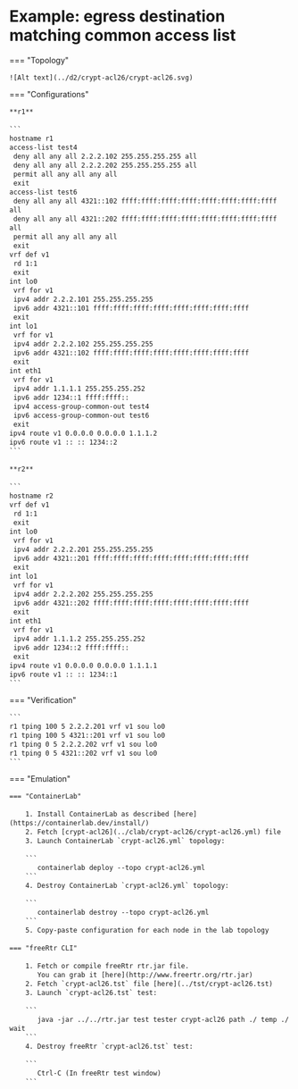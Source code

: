 # Example: egress destination matching common access list

=== "Topology"

    ![Alt text](../d2/crypt-acl26/crypt-acl26.svg)

=== "Configurations"

    **r1**

    ```
    hostname r1
    access-list test4
     deny all any all 2.2.2.102 255.255.255.255 all
     deny all any all 2.2.2.202 255.255.255.255 all
     permit all any all any all
     exit
    access-list test6
     deny all any all 4321::102 ffff:ffff:ffff:ffff:ffff:ffff:ffff:ffff all
     deny all any all 4321::202 ffff:ffff:ffff:ffff:ffff:ffff:ffff:ffff all
     permit all any all any all
     exit
    vrf def v1
     rd 1:1
     exit
    int lo0
     vrf for v1
     ipv4 addr 2.2.2.101 255.255.255.255
     ipv6 addr 4321::101 ffff:ffff:ffff:ffff:ffff:ffff:ffff:ffff
     exit
    int lo1
     vrf for v1
     ipv4 addr 2.2.2.102 255.255.255.255
     ipv6 addr 4321::102 ffff:ffff:ffff:ffff:ffff:ffff:ffff:ffff
     exit
    int eth1
     vrf for v1
     ipv4 addr 1.1.1.1 255.255.255.252
     ipv6 addr 1234::1 ffff:ffff::
     ipv4 access-group-common-out test4
     ipv6 access-group-common-out test6
     exit
    ipv4 route v1 0.0.0.0 0.0.0.0 1.1.1.2
    ipv6 route v1 :: :: 1234::2
    ```

    **r2**

    ```
    hostname r2
    vrf def v1
     rd 1:1
     exit
    int lo0
     vrf for v1
     ipv4 addr 2.2.2.201 255.255.255.255
     ipv6 addr 4321::201 ffff:ffff:ffff:ffff:ffff:ffff:ffff:ffff
     exit
    int lo1
     vrf for v1
     ipv4 addr 2.2.2.202 255.255.255.255
     ipv6 addr 4321::202 ffff:ffff:ffff:ffff:ffff:ffff:ffff:ffff
     exit
    int eth1
     vrf for v1
     ipv4 addr 1.1.1.2 255.255.255.252
     ipv6 addr 1234::2 ffff:ffff::
     exit
    ipv4 route v1 0.0.0.0 0.0.0.0 1.1.1.1
    ipv6 route v1 :: :: 1234::1
    ```

=== "Verification"

    ```
    r1 tping 100 5 2.2.2.201 vrf v1 sou lo0
    r1 tping 100 5 4321::201 vrf v1 sou lo0
    r1 tping 0 5 2.2.2.202 vrf v1 sou lo0
    r1 tping 0 5 4321::202 vrf v1 sou lo0
    ```

=== "Emulation"

    === "ContainerLab"

        1. Install ContainerLab as described [here](https://containerlab.dev/install/)  
        2. Fetch [crypt-acl26](../clab/crypt-acl26/crypt-acl26.yml) file  
        3. Launch ContainerLab `crypt-acl26.yml` topology:  

        ```
           containerlab deploy --topo crypt-acl26.yml  
        ```
        4. Destroy ContainerLab `crypt-acl26.yml` topology:  

        ```
           containerlab destroy --topo crypt-acl26.yml  
        ```
        5. Copy-paste configuration for each node in the lab topology

    === "freeRtr CLI"

        1. Fetch or compile freeRtr rtr.jar file.  
           You can grab it [here](http://www.freertr.org/rtr.jar)  
        2. Fetch `crypt-acl26.tst` file [here](../tst/crypt-acl26.tst)  
        3. Launch `crypt-acl26.tst` test:  

        ```
           java -jar ../../rtr.jar test tester crypt-acl26 path ./ temp ./ wait
        ```
        4. Destroy freeRtr `crypt-acl26.tst` test:  

        ```
           Ctrl-C (In freeRtr test window)
        ```

